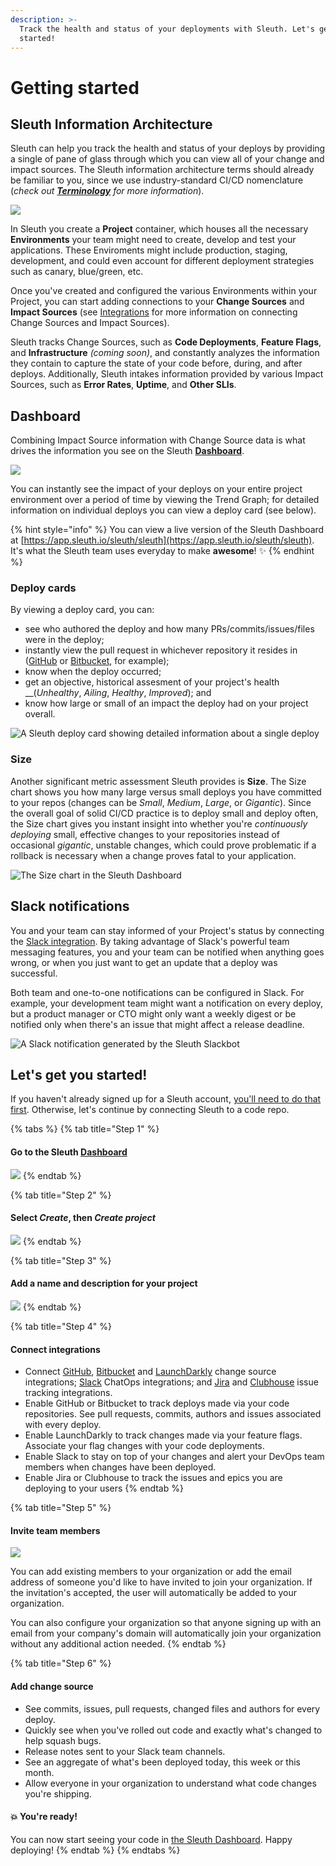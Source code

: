 ```yaml
---
description: >-
  Track the health and status of your deployments with Sleuth. Let's get you
  started!
---
```


# Getting started

## Sleuth Information Architecture

Sleuth can help you track the health and status of your deploys by providing a single of pane of glass through which you can view all of your change and impact sources. The Sleuth information architecture terms should already be familiar to you, since we use industry-standard CI/CD nomenclature \(_check out_ [_**Terminology**_](terminology.md) _for more information_\). 



![](.gitbook/assets/sleuth_information_architexture_v2.png)

In Sleuth you create a **Project** container, which houses all the necessary **Environments** your team might need to create, develop and test your applications. These Enviroments might include production, staging, development, and could even account for different deployment strategies such as canary, blue/green, etc. 

Once you've created and configured the various Environments within your Project, you can start adding connections to your **Change Sources** and **Impact Sources** \(see [Integrations](integrations/) for more information on connecting Change Sources and Impact Sources\). 

Sleuth tracks Change Sources, such as **Code Deployments**, **Feature Flags**, and **Infrastructure** _\(coming soon\)_, and constantly analyzes the information they contain to capture the state of your code before, during, and after deploys. Additionally, Sleuth intakes information provided by various Impact Sources, such as **Error Rates**, **Uptime**, and **Other SLIs**. 

## Dashboard

Combining Impact Source information with Change Source data is what drives the information you see on the Sleuth [**Dashboard**](dashboard.md). 

![](.gitbook/assets/screen-shot-2020-04-29-at-2.17.48-pm.png)

You can instantly see the impact of your deploys on your entire project environment over a period of time by viewing the Trend Graph; for detailed information on individual deploys you can view a deploy card \(see below\). 

{% hint style="info" %}
You can view a live version of the Sleuth Dashboard at [https://app.sleuth.io/sleuth/sleuth](https://app.sleuth.io/sleuth/sleuth).   
It's what the Sleuth team uses everyday to make **awesome**! ✨ 
{% endhint %}

### Deploy cards

By viewing a deploy card, you can: 

* see who authored the deploy and how many PRs/commits/issues/files were in the deploy; 
* instantly view the pull request in whichever repository it resides in \([GitHub](integrations/github.md) or [Bitbucket](integrations/bitbucket.md), for example\);
* know when the deploy occurred; 
* get an objective, historical assesment of your project's health __\(_Unhealthy_, _Ailing_, _Healthy_, _Improved_\); and
* know how large or small of an impact the deploy had on your project overall. 

![A Sleuth deploy card showing detailed information about a single deploy](.gitbook/assets/deploy-tracking.png)

### Size

Another significant metric assessment Sleuth provides is **Size**. The Size chart shows you how many large versus small deploys you have committed to your repos \(changes can be _Small_, _Medium_, _Large_, or _Gigantic_\). Since the overall goal of solid CI/CD practice is to deploy small and deploy often, the Size chart gives you instant insight into whether you're _continuously deploying_ small, effective changes to your repositories instead of occasional _gigantic_, unstable changes, which could prove problematic if a rollback is necessary when a change proves fatal to your application. 

![The Size chart in the Sleuth Dashboard](.gitbook/assets/screen-shot-2020-04-29-at-2.19.19-pm.png)

## Slack notifications

You and your team can stay informed of your Project's status by connecting the [Slack integration](integrations/slack.md). By taking advantage of Slack's powerful team messaging features, you and your team can be notified when anything goes wrong, or when you just want to get an update that a deploy was successful. 

Both team and one-to-one notifications can be configured in Slack. For example, your development team might want a notification on every deploy, but a product manager or CTO might only want a weekly digest or be notified only when there's an issue that might affect a release deadline. 

![A Slack notification generated by the Sleuth Slackbot](.gitbook/assets/slack-channel-deploy-message_2.png)

## Let's get you started! 

If you haven't already signed up for a Sleuth account, [you'll need to do that first](./). Otherwise, let's continue by connecting Sleuth to a code repo. 

 

{% tabs %}
{% tab title="Step 1" %}
#### Go to the Sleuth [Dashboard](dashboard.md)

![](.gitbook/assets/screen-shot-2020-04-29-at-2.17.48-pm.png)
{% endtab %}

{% tab title="Step 2" %}
#### Select _**Create**_, then _**Create project**_

![](.gitbook/assets/create-project.png)
{% endtab %}

{% tab title="Step 3" %}
#### Add a name and description for your project

![](.gitbook/assets/create-new-project%20%281%29.png)
{% endtab %}

{% tab title="Step 4" %}
#### Connect integrations

* Connect [GitHub](integrations/github.md), [Bitbucket](integrations/bitbucket.md) and [LaunchDarkly](integrations/launchdarkly.md) change source integrations; [Slack](integrations/slack.md) ChatOps integrations; and [Jira](integrations/jira.md) and [Clubhouse](integrations/clubhouse.md) issue tracking integrations. 
* Enable GitHub or Bitbucket to track deploys made via your code repositories. See pull requests, commits, authors and issues associated with every deploy.
* Enable LaunchDarkly to track changes made via your feature flags. Associate your flag changes with your code deployments.
* Enable Slack to stay on top of your changes and alert your DevOps team members when changes have been deployed.
* Enable Jira or Clubhouse to track the issues and epics you are deploying to your users
{% endtab %}

{% tab title="Step 5" %}
#### Invite team members

![](.gitbook/assets/invite-team-members.png)

You can add existing members to your organization or add the email address of someone you'd like to have invited to join your organization. If the invitation's accepted, the user will automatically be added to your organization. 

You can also configure your organization so that anyone signing up with an email from your company's domain will automatically join your organization without any additional action needed.
{% endtab %}

{% tab title="Step 6" %}
#### Add change source

* See commits, issues, pull requests, changed files and authors for every deploy.
* Quickly see when you've rolled out code and exactly what's changed to help squash bugs.
* Release notes sent to your Slack team channels.
* See an aggregate of what's been deployed today, this week or this month.
* Allow everyone in your organization to understand what code changes you're shipping.

#### 💥 You're ready! 

You can now start seeing your code in [the Sleuth Dashboard](dashboard.md). Happy deploying! 
{% endtab %}
{% endtabs %}





